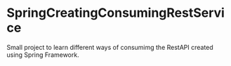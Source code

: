 # SpringCreatingConsumingRestService

Small project to learn different ways of consumimg the RestAPI created using Spring Framework. 
